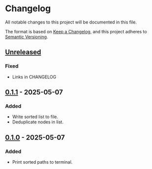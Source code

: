 <!-- Copyright (C) 2025  C-PAC Developers
This file is part of C-PAC.

C-PAC is free software: you can redistribute it and/or modify it under
the terms of the GNU Lesser General Public License as published by the
Free Software Foundation, either version 3 of the License, or (at your
option) any later version.

C-PAC is distributed in the hope that it will be useful, but WITHOUT
ANY WARRANTY; without even the implied warranty of MERCHANTABILITY or
FITNESS FOR A PARTICULAR PURPOSE. See the GNU Lesser General Public
License for more details.

You should have received a copy of the GNU Lesser General Public
License along with C-PAC. If not, see <https://www.gnu.org/licenses/>. -->
# Changelog

All notable changes to this project will be documented in this file.

The format is based on [Keep a Changelog](https://keepachangelog.com/en/1.1.0/),
and this project adheres to [Semantic Versioning](https://semver.org/spec/v2.0.0.html).

## [Unreleased]

### Fixed

- Links in CHANGELOG

## [0.1.1] - 2025-05-07

### Added

- Write sorted list to file.
- Deduplicate nodes in list.

## [0.1.0] - 2025-05-07

### Added

- Print sorted paths to terminal.

[Unreleased]: https://github.com/FCP-INDI/cpac_indices/compare/v0.1.1...main
[0.1.1]: https://github.com/FCP-INDI/cpac_indices/releases/tag/v0.1.1
[0.1.0]: https://github.com/FCP-INDI/cpac_indices/releases/tag/v0.1.0
